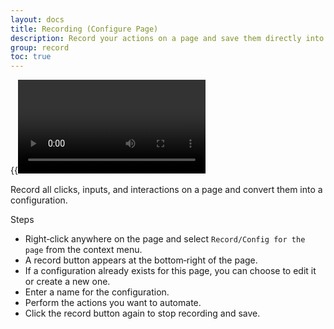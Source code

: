 ```yaml
---
layout: docs
title: Recording (Configure Page)
description: Record your actions on a page and save them directly into a configuration
group: record
toc: true
---
```



{{<video recording.mp4>}}

Record all clicks, inputs, and interactions on a page and convert them into a configuration.

Steps
- Right‑click anywhere on the page and select `Record/Config for the page` from the context menu.
- A record button appears at the bottom‑right of the page.
- If a configuration already exists for this page, you can choose to edit it or create a new one.
- Enter a name for the configuration.
- Perform the actions you want to automate.
- Click the record button again to stop recording and save.